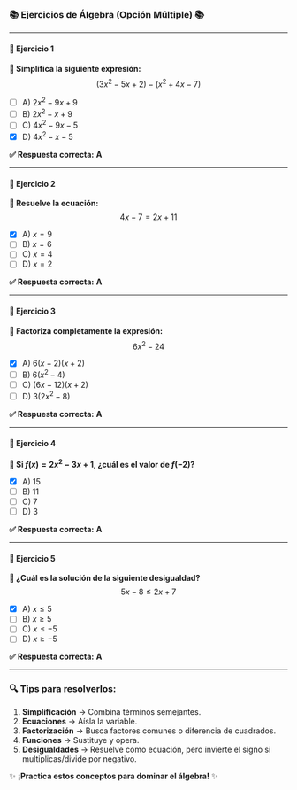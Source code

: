 ### 📚 Ejercicios de Álgebra (Opción Múltiple) 📚

---

#### **🔢 Ejercicio 1**  
**📝 Simplifica la siguiente expresión:**  
$$(3x^2 - 5x + 2) - (x^2 + 4x - 7)$$  

- [ ] A) $2x^2 - 9x + 9$  
- [ ] B) $2x^2 - x + 9$  
- [ ] C) $4x^2 - 9x - 5$  
- [x] D) $4x^2 - x - 5$  

**✅ Respuesta correcta:** **A**  

---

#### **🔢 Ejercicio 2**  
**📝 Resuelve la ecuación:**  
$$4x - 7 = 2x + 11$$  

- [x] A) $x = 9$  
- [ ] B) $x = 6$  
- [ ] C) $x = 4$  
- [ ] D) $x = 2$  

**✅ Respuesta correcta:** **A**  

---

#### **🔢 Ejercicio 3**  
**📝 Factoriza completamente la expresión:**  
$$6x^2 - 24$$  

- [x] A) $6(x - 2)(x + 2)$  
- [ ] B) $6(x^2 - 4)$  
- [ ] C) $(6x - 12)(x + 2)$  
- [ ] D) $3(2x^2 - 8)$  

**✅ Respuesta correcta:** **A**  

---

#### **🔢 Ejercicio 4**  
**📝 Si $f(x) = 2x^2 - 3x + 1$, ¿cuál es el valor de $f(-2)$?**  

- [x] A) 15  
- [ ] B) 11  
- [ ] C) 7  
- [ ] D) 3  

**✅ Respuesta correcta:** **A**  

---

#### **🔢 Ejercicio 5**  
**📝 ¿Cuál es la solución de la siguiente desigualdad?**  
$$5x - 8 \leq 2x + 7$$  

- [x] A) $x \leq 5$  
- [ ] B) $x \geq 5$  
- [ ] C) $x \leq -5$  
- [ ] D) $x \geq -5$  

**✅ Respuesta correcta:** **A**  

---

### 🔍 **Tips para resolverlos:**  
1. **Simplificación** → Combina términos semejantes.  
2. **Ecuaciones** → Aísla la variable.  
3. **Factorización** → Busca factores comunes o diferencia de cuadrados.  
4. **Funciones** → Sustituye y opera.  
5. **Desigualdades** → Resuelve como ecuación, pero invierte el signo si multiplicas/divide por negativo.  

✨ **¡Practica estos conceptos para dominar el álgebra!** ✨
